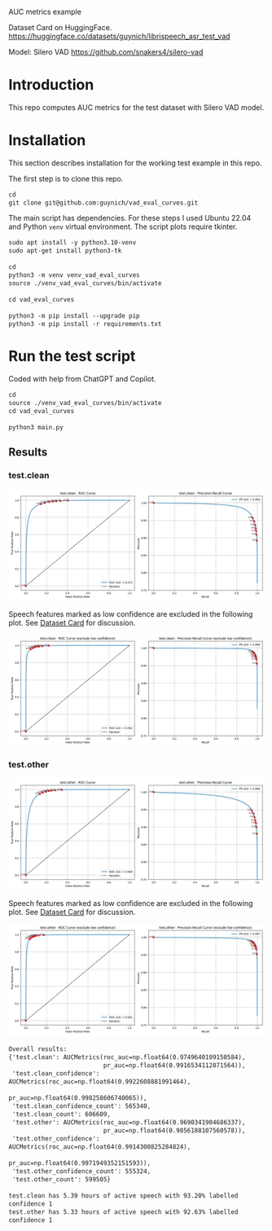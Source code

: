 AUC metrics example

Dataset Card on HuggingFace.
https://huggingface.co/datasets/guynich/librispeech_asr_test_vad

Model: Silero VAD
https://github.com/snakers4/silero-vad

# Introduction

This repo computes AUC metrics for the test dataset with Silero VAD model.

# Installation

This section describes installation for the working test example in this repo.

The first step is to clone this repo.
```console
cd
git clone git@github.com:guynich/vad_eval_curves.git
```

The main script has dependencies.  For these steps I used Ubuntu 22.04 and
Python `venv` virtual environment.  The script plots require tkinter.
```console
sudo apt install -y python3.10-venv
sudo apt-get install python3-tk

cd
python3 -m venv venv_vad_eval_curves
source ./venv_vad_eval_curves/bin/activate

cd vad_eval_curves

python3 -m pip install --upgrade pip
python3 -m pip install -r requirements.txt
```

# Run the test script

Coded with help from ChatGPT and Copilot.

```console
cd
source ./venv_vad_eval_curves/bin/activate
cd vad_eval_curves

python3 main.py
```

## Results

### test.clean

<img src="images/ROC_test_clean.png" alt="AUC plots for test.clean"/>

Speech features marked as low confidence are excluded in the following plot.  See
[Dataset Card](https://huggingface.co/datasets/guynich/librispeech_asr_test_vad)
for discussion.

<img src="images/ROC_test_clean_exclude_low_confidence.png" alt="AUC plots for test.clean excluding zero confidence data"/>

### test.other

<img src="images/ROC_test_other.png" alt="AUC plots for test.clean"/>

Speech features marked as low confidence are excluded in the following plot.  See
[Dataset Card](https://huggingface.co/datasets/guynich/librispeech_asr_test_vad)
for discussion.

<img src="images/ROC_test_other_exclude_low_confidence.png" alt="AUC plots for test.clean excluding zero confidence data"/>

```
Overall results:
{'test.clean': AUCMetrics(roc_auc=np.float64(0.9749640109150584),
                          pr_auc=np.float64(0.9916534112871564)),
 'test.clean_confidence': AUCMetrics(roc_auc=np.float64(0.9922608881991464),
                                     pr_auc=np.float64(0.998258606740065)),
 'test.clean_confidence_count': 565340,
 'test.clean_count': 606609,
 'test.other': AUCMetrics(roc_auc=np.float64(0.9690341904686337),
                          pr_auc=np.float64(0.9856188107560578)),
 'test.other_confidence': AUCMetrics(roc_auc=np.float64(0.9914300825284824),
                                     pr_auc=np.float64(0.9971949352151593)),
 'test.other_confidence_count': 555324,
 'test.other_count': 599505}

test.clean has 5.39 hours of active speech with 93.20% labelled confidence 1
test.other has 5.33 hours of active speech with 92.63% labelled confidence 1
```
